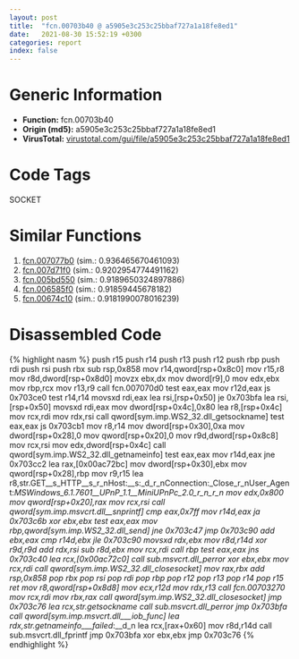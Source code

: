 ```yaml
---
layout: post
title:  "fcn.00703b40 @ a5905e3c253c25bbaf727a1a18fe8ed1"
date:   2021-08-30 15:52:19 +0300
categories: report
index: false
---
```


# Generic Information
- **Function:** fcn.00703b40
- **Origin (md5):** a5905e3c253c25bbaf727a1a18fe8ed1
- **VirusTotal:** [virustotal.com/gui/file/a5905e3c253c25bbaf727a1a18fe8ed1][virustotal_ref]

# Code Tags
<span class="tag" id="SOCKET">SOCKET</span>


# Similar Functions

1. [fcn.007077b0][similar_1_ref] (sim.: 0.936465670461093)
2. [fcn.007d71f0][similar_2_ref] (sim.: 0.9202954774491162)
3. [fcn.005bd550][similar_3_ref] (sim.: 0.9189650324897886)
4. [fcn.006585f0][similar_4_ref] (sim.: 0.91859445678182)
5. [fcn.00674c10][similar_5_ref] (sim.: 0.9181990078016239)


# Disassembled Code

{% highlight nasm %}
push r15
push r14
push r13
push r12
push rbp
push rdi
push rsi
push rbx
sub rsp,0x858
mov r14,qword[rsp+0x8c0]
mov r15,r8
mov r8d,dword[rsp+0x8d0]
movzx ebx,dx
mov dword[r9],0
mov edx,ebx
mov rbp,rcx
mov r13,r9
call fcn.007070d0
test eax,eax
mov r12d,eax
js 0x703ce0
test r14,r14
movsxd rdi,eax
lea rsi,[rsp+0x50]
je 0x703bfa
lea rsi,[rsp+0x50]
movsxd rdi,eax
mov dword[rsp+0x4c],0x80
lea r8,[rsp+0x4c]
mov rcx,rdi
mov rdx,rsi
call qword[sym.imp.WS2_32.dll_getsockname]
test eax,eax
js 0x703cb1
mov r8,r14
mov dword[rsp+0x30],0xa
mov dword[rsp+0x28],0
mov qword[rsp+0x20],0
mov r9d,dword[rsp+0x8c8]
mov rcx,rsi
mov edx,dword[rsp+0x4c]
call qword[sym.imp.WS2_32.dll_getnameinfo]
test eax,eax
mov r14d,eax
jne 0x703cc2
lea rax,[0x00ac72bc]
mov dword[rsp+0x30],ebx
mov qword[rsp+0x28],rbp
mov r9,r15
lea r8,str.GET__s_HTTP__s_r_nHost:__s:_d_r_nConnection:_Close_r_nUser_Agent:_MSWindows_6.1.7601__UPnP_1.1__MiniUPnPc_2.0_r_n_r_n
mov edx,0x800
mov qword[rsp+0x20],rax
mov rcx,rsi
call qword[sym.imp.msvcrt.dll__snprintf]
cmp eax,0x7ff
mov r14d,eax
ja 0x703c6b
xor ebx,ebx
test eax,eax
mov rbp,qword[sym.imp.WS2_32.dll_send]
jne 0x703c47
jmp 0x703c90
add ebx,eax
cmp r14d,ebx
jle 0x703c90
movsxd rdx,ebx
mov r8d,r14d
xor r9d,r9d
add rdx,rsi
sub r8d,ebx
mov rcx,rdi
call rbp
test eax,eax
jns 0x703c40
lea rcx,[0x00ac72c0]
call sub.msvcrt.dll_perror
xor ebx,ebx
mov rcx,rdi
call qword[sym.imp.WS2_32.dll_closesocket]
mov rax,rbx
add rsp,0x858
pop rbx
pop rsi
pop rdi
pop rbp
pop r12
pop r13
pop r14
pop r15
ret
mov r8,qword[rsp+0x8d8]
mov ecx,r12d
mov rdx,r13
call fcn.00703270
mov rcx,rdi
mov rbx,rax
call qword[sym.imp.WS2_32.dll_closesocket]
jmp 0x703c76
lea rcx,str.getsockname
call sub.msvcrt.dll_perror
jmp 0x703bfa
call qword[sym.imp.msvcrt.dll___iob_func]
lea rdx,str.getnameinfo___failed_:__d_n
lea rcx,[rax+0x60]
mov r8d,r14d
call sub.msvcrt.dll_fprintf
jmp 0x703bfa
xor ebx,ebx
jmp 0x703c76
{% endhighlight %}


[similar_1_ref]: /report/fcn.007077b0@a5905e3c253c25bbaf727a1a18fe8ed1
[similar_2_ref]: /report/fcn.007d71f0@a5905e3c253c25bbaf727a1a18fe8ed1
[similar_3_ref]: /report/fcn.005bd550@a5905e3c253c25bbaf727a1a18fe8ed1
[similar_4_ref]: /report/fcn.006585f0@a5905e3c253c25bbaf727a1a18fe8ed1
[similar_5_ref]: /report/fcn.00674c10@a5905e3c253c25bbaf727a1a18fe8ed1
[virustotal_ref]: https://www.virustotal.com/gui/file/a5905e3c253c25bbaf727a1a18fe8ed1